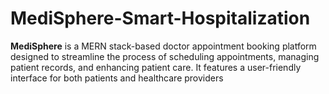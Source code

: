 # MediSphere-Smart-Hospitalization
**MediSphere** is a MERN stack-based doctor appointment booking platform designed to streamline the process of scheduling appointments, managing patient records, and enhancing patient care. It features a user-friendly interface for both patients and healthcare providers
